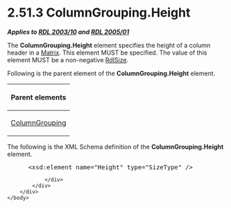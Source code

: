 <html dir="LTR" xmlns:mshelp="http://msdn.microsoft.com/mshelp" xmlns:ddue="http://ddue.schemas.microsoft.com/authoring/2003/5" xmlns:xlink="http://www.w3.org/1999/xlink" xmlns:tool="http://www.microsoft.com/tooltip">
    <head>
        <meta http-equiv="Content-Type" content="text/html; CHARSET=utf-8"></meta>
        <meta name="save" content="history"></meta>
        <title>2.51.3 ColumnGrouping.Height</title>
        <xml>
            <mshelp:toctitle title="2.51.3 ColumnGrouping.Height"></mshelp:toctitle>
            <mshelp:rltitle title="[MS-RDL]: ColumnGrouping.Height"></mshelp:rltitle>
            <mshelp:keyword index="A" term="fd9fa9f5-832c-4a0f-8d3e-e517db04e17a"></mshelp:keyword>
            <mshelp:attr name="DCSext.ContentType" value="open specification"></mshelp:attr>
            <mshelp:attr name="AssetID" value="fd9fa9f5-832c-4a0f-8d3e-e517db04e17a"></mshelp:attr>
            <mshelp:attr name="TopicType" value="kbRef"></mshelp:attr>
            <mshelp:attr name="DCSext.Title" value="[MS-RDL]: ColumnGrouping.Height" />
        </xml>
    </head>
    <body>
        <div id="header">
            <h1 class="heading">2.51.3 ColumnGrouping.Height</h1>
        </div>
        <div id="mainSection">
            <div id="mainBody">
                <div id="allHistory" class="saveHistory"></div>
                <div id="sectionSection0" class="section" name="collapseableSection">
                    

<p><b><i>Applies to </i></b><a href="a7e2ad00-07c8-4f6d-80ab-3ad55df7b233.htm"><b><i>RDL 2003/10</i></b></a><b>
<i>and </i></b><a href="3ebe2912-4958-4832-b391-cad1f5e13338.htm"><b><i>RDL 2005/01</i></b></a></p>

<p>The <b>ColumnGrouping.Height</b> element specifies the
height of a column header in a <a href="25419c0a-c7c6-43d7-8ca5-1af842666dcb.htm">Matrix</a>. This element MUST
be specified. The value of this element MUST be a non-negative <a href="b40c092e-4fe5-4f7b-a0bf-c98df1361c90.htm">RdlSize</a>.</p>

<p>Following is the parent element of the <b>ColumnGrouping.Height</b>
element.</p>

<table>
 <thead>
  <tr>
   <th>
   <p>Parent elements</p>
   </th>
  </tr>
 </thead>
 <tr>
  <td>
  <p><a href="dc090e7a-cb5f-477c-9157-b1a087d66cfc.htm">ColumnGrouping</a></p>
  </td>
 </tr>
</table>

<p>The following is the XML Schema definition of the <b>ColumnGrouping.Height</b>
element.           </p>

<dl>
<dd>
<div><pre> &lt;xsd:element name=&quot;Height&quot; type=&quot;SizeType&quot; /&gt;
</pre></div>
</dd></dl>


                </div>
            </div>
        </div>
    </body>
</html>